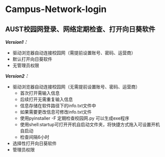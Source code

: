 # Campus-Network-login
## AUST校园网登录、网络定期检查、打开向日葵软件
***Version1：***
* 驱动浏览器自动连接校园网（需提前设置账号、密码、运营商）
* 默认打开向日葵软件
* 无管理员权限

***Version2：***
* 驱动浏览器自动连接校园网（无需提前设置账号、密码、运营商）
  * 首次打开需输入信息
  * 后续打开无需重复输入信息
  * 信息存储在软件路径下的info.txt文件中
  * 如果需要更改信息可修改info.txt文件
  * 使用pyinstaller -F 定期检查校园网.py 可以生成exe程序
  * 使用shell:startup可打开开机自启动文件夹，将快捷方式拖入可设置开机自启动
  * 检查间隔6小时
* 选择性打开向日葵软件
* 管理员权限
